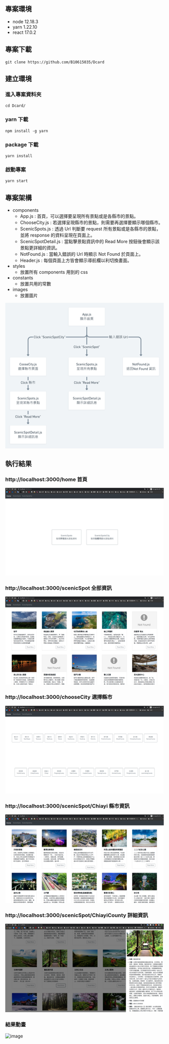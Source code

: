 ## 專案環境
- node 12.18.3
- yarn 1.22.10
- react 17.0.2

## 專案下載

```
git clone https://github.com/B10615035/Dcard
```

## 建立環境

### 進入專案資料夾
```
cd Dcard/
```

### yarn 下載

```
npm install -g yarn
```
### package 下載

```
yarn install
```

### 啟動專案
```
yarn start
```

## 專案架構
- components
    - App.js : 首頁，可以選擇要呈現所有景點或是各縣市的景點。
    - ChooseCity.js : 若選擇呈現縣市的景點，則需要再選擇要顯示哪個縣市。
    - ScenicSpots.js : 透過 Url 判斷要 request 所有景點或是各縣市的景點，並將 response 的資料呈現在頁面上。
    - ScenicSpotDetail.js : 當點擊景點資訊中的 Read More 按鈕後會顯示該景點更詳細的資訊。
    - NotFound.js : 當輸入錯誤的 Url 時顯示 Not Found 於頁面上。
    - Header.js : 每個頁面上方皆會顯示導航欄以利切換畫面。
- styles
    - 放置所有 components 用到的 css
- constants
    - 放置共用的常數
- images
    - 放置圖片

![image](https://github.com/B10615035/Dcard/blob/master/src/images/architecture.png?raw=true)

## 執行結果
### http://localhost:3000/home 首頁
![image](https://github.com/B10615035/Dcard/blob/master/src/images/home.png?raw=true)

### http://localhost:3000/scenicSpot 全部資訊
![image](https://github.com/B10615035/Dcard/blob/master/src/images/scenicSpot.png?raw=true)

### http://localhost:3000/chooseCity 選擇縣市
![image](https://github.com/B10615035/Dcard/blob/master/src/images/chooseCity.png?raw=true)

### http://localhost:3000/scenicSpot/Chiayi 縣市資訊
![image](https://github.com/B10615035/Dcard/blob/master/src/images/Chiayi.png?raw=true)

### http://localhost:3000/scenicSpot/ChiayiCounty 詳細資訊
![image](https://github.com/B10615035/Dcard/blob/master/src/images/ChiayiCounty.png?raw=true)

### 結果動畫
![image](https://github.com/B10615035/Dcard/blob/master/src/images/result.gif?raw=true)